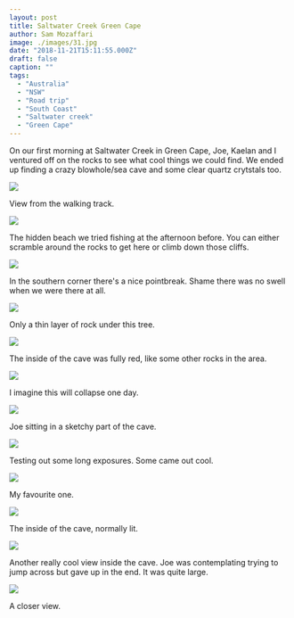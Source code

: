 ```yaml
---
layout: post
title: Saltwater Creek Green Cape
author: Sam Mozaffari
image: ./images/31.jpg
date: "2018-11-21T15:11:55.000Z"
draft: false
caption: ""
tags: 
  - "Australia"
  - "NSW"
  - "Road trip"
  - "South Coast"
  - "Saltwater creek"
  - "Green Cape"
---
```


On our first morning at Saltwater Creek in Green Cape, Joe, Kaelan and I ventured off on the rocks to see what cool things we could find. We ended up finding a crazy blowhole/sea cave and some clear quartz crytstals too.

![](./images/1.jpg)

View from the walking track.


![](./images/4.jpg)

The hidden beach we tried fishing at the afternoon before. You can either scramble around the rocks to get here or climb down those cliffs.

![](./images/5.jpg)

In the southern corner there's a nice pointbreak. Shame there was no swell when we were there at all.

![](./images/6.jpg)

Only a thin layer of rock under this tree.


![](./images/9.jpg)

The inside of the cave was fully red, like some other rocks in the area.

![](./images/10.jpg)

I imagine this will collapse one day.


![](./images/14.jpg)

Joe sitting in a sketchy part of the cave.


![](./images/17.jpg)

Testing out some long exposures. Some came out cool.

![](./images/19.jpg)

My favourite one.

![](./images/21.jpg)

The inside of the cave, normally lit.

![](./images/27.jpg)

Another really cool view inside the cave. Joe was contemplating trying to jump across but gave up in the end. It was quite large.

![](./images/31.jpg)

A closer view.


